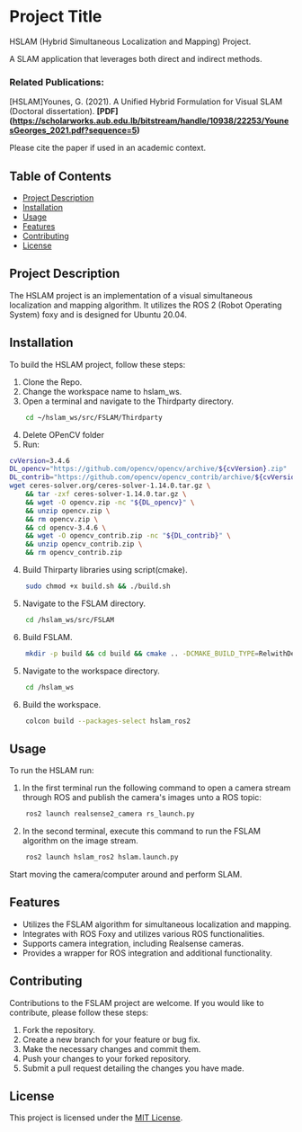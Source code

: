 # Project Title

HSLAM (Hybrid Simultaneous Localization and Mapping) Project.

A SLAM application that leverages both direct and indirect methods.

### Related Publications:
[HSLAM]Younes, G. (2021). A Unified Hybrid Formulation for Visual SLAM (Doctoral dissertation).
**[PDF] (https://scholarworks.aub.edu.lb/bitstream/handle/10938/22253/YounesGeorges_2021.pdf?sequence=5)**

Please cite the paper if used in an academic context.

## Table of Contents

- [Project Description](#project-description)
- [Installation](#installation)
- [Usage](#usage)
- [Features](#features)
- [Contributing](#contributing)
- [License](#license)

## Project Description

The HSLAM project is an implementation of a visual simultaneous localization and mapping algorithm. 
It utilizes the ROS 2 (Robot Operating System) foxy and is designed for Ubuntu 20.04.



## Installation

To build the HSLAM project, follow these steps:

1. Clone the Repo.
2. Change the workspace name to hslam_ws.
3. Open a terminal and navigate to the Thirdparty directory.
```bash
    cd ~/hslam_ws/src/FSLAM/Thirdparty
```
4. Delete OPenCV folder
5. Run:                                                                                                                                                   
```bash
cvVersion=3.4.6
DL_opencv="https://github.com/opencv/opencv/archive/${cvVersion}.zip"
DL_contrib="https://github.com/opencv/opencv_contrib/archive/${cvVersion}.zip"
wget ceres-solver.org/ceres-solver-1.14.0.tar.gz \
    && tar -zxf ceres-solver-1.14.0.tar.gz \
    && wget -O opencv.zip -nc "${DL_opencv}" \
    && unzip opencv.zip \
    && rm opencv.zip \
    && cd opencv-3.4.6 \
    && wget -O opencv_contrib.zip -nc "${DL_contrib}" \
    && unzip opencv_contrib.zip \
    && rm opencv_contrib.zip
```
4. Build Thirparty libraries using script(cmake).
```bash
    sudo chmod +x build.sh && ./build.sh
```
5. Navigate to the FSLAM directory.
```bash
    cd /hslam_ws/src/FSLAM
```
6. Build FSLAM.
```bash
    mkdir -p build && cd build && cmake .. -DCMAKE_BUILD_TYPE=RelwithDebInfo && make -j 10
```
5. Navigate to the workspace directory.
```bash
    cd /hslam_ws
```
6. Build the workspace.
```bash
    colcon build --packages-select hslam_ros2
```

## Usage

To run the HSLAM run:
1. In the first terminal run the following command to open a camera stream through ROS and publish the camera's images unto a ROS topic:
``` bash
    ros2 launch realsense2_camera rs_launch.py
```

2. In the second terminal, execute this command to run the FSLAM algorithm on the image stream.
``` bash
    ros2 launch hslam_ros2 hslam.launch.py
```
Start moving the camera/computer around and perform SLAM.

## Features

- Utilizes the FSLAM algorithm for simultaneous localization and mapping.
- Integrates with ROS Foxy and utilizes various ROS functionalities.
- Supports camera integration, including Realsense cameras.
- Provides a wrapper for ROS integration and additional functionality.

## Contributing

Contributions to the FSLAM project are welcome. If you would like to contribute, please follow these steps:

1. Fork the repository.
2. Create a new branch for your feature or bug fix.
3. Make the necessary changes and commit them.
4. Push your changes to your forked repository.
5. Submit a pull request detailing the changes you have made.

## License
This project is licensed under the [MIT License](LICENSE).
